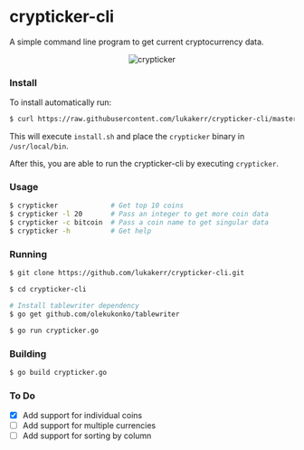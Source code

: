 # crypticker-cli

A simple command line program to get current cryptocurrency data.

<div style="text-align:center">
  <img src="https://i.imgur.com/oPsZZ2M.png" alt="crypticker">
</div>

### Install

To install automatically run:

```bash
$ curl https://raw.githubusercontent.com/lukakerr/crypticker-cli/master/install.sh | sh
```

This will execute `install.sh` and place the `crypticker` binary in `/usr/local/bin`.

After this, you are able to run the crypticker-cli by executing `crypticker`.

### Usage

```bash
$ crypticker             # Get top 10 coins
$ crypticker -l 20       # Pass an integer to get more coin data
$ crypticker -c bitcoin  # Pass a coin name to get singular data
$ crypticker -h          # Get help
```

### Running
 
```bash
$ git clone https://github.com/lukakerr/crypticker-cli.git

$ cd crypticker-cli

# Install tablewriter dependency
$ go get github.com/olekukonko/tablewriter

$ go run crypticker.go
```

### Building

```bash
$ go build crypticker.go
```

### To Do

- [x] Add support for individual coins
- [ ] Add support for multiple currencies
- [ ] Add support for sorting by column
